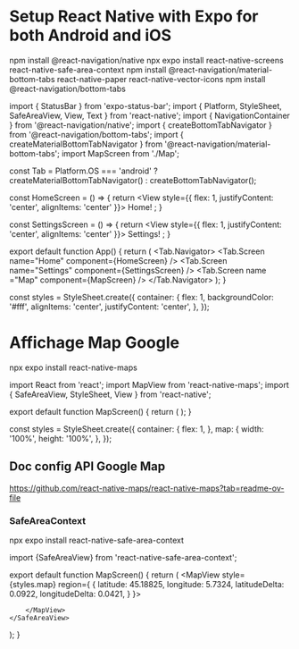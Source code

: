 # Setup React Native with Expo for both Android and iOS
npm install @react-navigation/native
npx expo install react-native-screens react-native-safe-area-context
npm install @react-navigation/material-bottom-tabs react-native-paper react-native-vector-icons
npm install @react-navigation/bottom-tabs

import { StatusBar } from 'expo-status-bar';
import { Platform, StyleSheet, SafeAreaView, View, Text } from 'react-native';
import { NavigationContainer } from '@react-navigation/native';
import { createBottomTabNavigator } from '@react-navigation/bottom-tabs';
import { createMaterialBottomTabNavigator } from '@react-navigation/material-bottom-tabs';
import MapScreen from './Map';

const Tab = Platform.OS === 'android' 
  ? createMaterialBottomTabNavigator() 
  : createBottomTabNavigator();

const HomeScreen = () => {
  return <View style={{ flex: 1, justifyContent: 'center', alignItems: 'center' }}>
    <Text>Home!</Text>
  </View>;
}

const SettingsScreen = () => {
  return <View style={{ flex: 1, justifyContent: 'center', alignItems: 'center' }}>
    <Text>Settings!</Text>
  </View>;
}


export default function App() {
  return (
    <NavigationContainer>
        <Tab.Navigator>
          <Tab.Screen name="Home" component={HomeScreen} />
          <Tab.Screen name="Settings" component={SettingsScreen} />
          <Tab.Screen name ="Map" component={MapScreen} />
        </Tab.Navigator>
    </NavigationContainer>
  );
}

const styles = StyleSheet.create({
  container: {
    flex: 1,
    backgroundColor: '#fff',
    alignItems: 'center',
    justifyContent: 'center',
  },
});

# Affichage Map Google
npx expo install react-native-maps

import React from 'react';
import MapView from 'react-native-maps';
import { SafeAreaView, StyleSheet, View } from 'react-native';

export default function MapScreen() {
  return (
    <SafeAreaView style={styles.container}>
      <MapView style={styles.map} />
    </SafeAreaView>
  );
}

const styles = StyleSheet.create({
  container: {
    flex: 1,
  },
  map: {
    width: '100%',
    height: '100%',
  },
});

## Doc config API Google Map
https://github.com/react-native-maps/react-native-maps?tab=readme-ov-file

### SafeAreaContext
npx expo install react-native-safe-area-context

import {SafeAreaView} from 'react-native-safe-area-context';

export default function MapScreen() {
  return (
    <SafeAreaView style={styles.container}>
        <MapView style={styles.map} region={
            {
            latitude: 45.18825,
            longitude: 5.7324,
            latitudeDelta: 0.0922,
            longitudeDelta: 0.0421,
            }
        }>

        </MapView>
    </SafeAreaView>
  );
}
